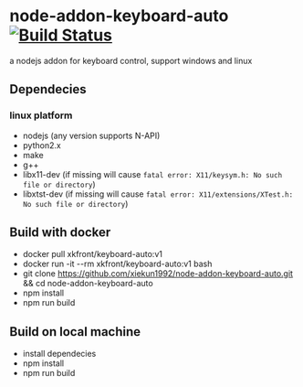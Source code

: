 # node-addon-keyboard-auto [![Build Status](https://travis-ci.org/xiekun1992/node-addon-keyboard-auto.svg?branch=master)](https://travis-ci.org/xiekun1992/node-addon-keyboard-auto)
a nodejs addon for keyboard control, support windows and linux

## Dependecies
### linux platform
- nodejs (any version supports N-API)
- python2.x
- make 
- g++
- libx11-dev (if missing will cause `fatal error: X11/keysym.h: No such file or directory`)
- libxtst-dev (if missing will cause `fatal error: X11/extensions/XTest.h: No such file or directory`)

## Build with docker
- docker pull xkfront/keyboard-auto:v1
- docker run -it --rm xkfront/keyboard-auto:v1 bash
- git clone https://github.com/xiekun1992/node-addon-keyboard-auto.git && cd node-addon-keyboard-auto
- npm install
- npm run build

## Build on local machine
- install dependecies
- npm install
- npm run build
